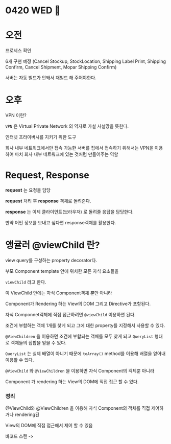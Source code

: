 # 0420 WED 🥳

# 오전
프로세스 확인 

6개 구현 예정 
(Cancel Stockup,  StockLocation, Shipping Label Print, Shipping Confirm, Cancel Shipment, Mopar Shipping Confirm)

서버는 자동 빌드가 안돼서 재빌드 해 주어야한다. 

# 오후

VPN 이란? 

`VPN` 은 Virtual Private Network 의 약자로 가설 사설망을 뜻한다. 

인터넷 프라이버시를 지키기 위한 도구 

회사 내부 네트워크에서만 접속 가능한 서버를 집에서 접속하기 위해서는 VPN을 이용하여 마치 회사 내부 네트워크에 있는 것처럼
만들어주는 역할 

# Request, Response
**request** 는 요청을 담당 

**request** 처리 후 **response** 객체로 돌려준다. 

**response** 는 이제 클라이언트(브라우저) 로 돌려줄 응답을 담당한다. 

만약 어떤 정보를 보내고 싶다면 response객체를 활용한다. 

# 앵귤러 @viewChild 란?

view query를 구성하는 property decorator다. 

부모 Component template 안에 위치한 모든 자식 요소들을

`viewChild` 라고 한다. 

이 ViewChild 안에는 자식 Component객체 뿐만 아니라 

Component가 Rendering 하는 View의 DOM 그리고 Directive가 포함된다. 

자식 Componnet객체에 직접 접근하려면 `@viewChild` 이용하면 된다. 

조건에 부합하는 객체 1개를 찾게 되고 그에 대한 property를 지정해서 사용할 수 있다. 

`@ViewChildren` 을 이용하면 조건에 부합되는 객체를 모두 찾게 되고 `QueryList` 형태로 객체들의 집합을 얻을 수 있다. 

`QueryList` 는 실제 배열이 아니기 때문에 `toArray()` method를 이용해 배열을 얻어내 이용할 수 있다. 

`@ViewChild` 와 `@ViewChildren` 을 이용하면 자식 Component의 객체뿐 아니라 

Component 가 rendering 하는 View의 DOM에 직접 접근 할 수 있다. 

### 정리
@ViewChild와 @ViewChildren 을 이용해 자식 Component의 객체를 직접 제어하거나 rendering된 

View의 DOM에 직접 접근해서 제어 할 수 있음 


바코드 스캔 -> 

